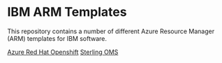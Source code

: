 # IBM ARM Templates

This repository contains a number of different Azure Resource Manager (ARM) templates for IBM software.

[Azure Red Hat Openshift](./ARO/)
[Sterling OMS](./Sterling%20OMS/)